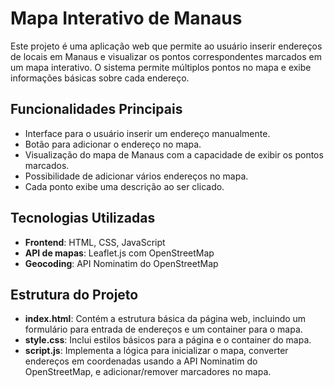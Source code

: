 # Mapa Interativo de Manaus

Este projeto é uma aplicação web que permite ao usuário inserir endereços de locais em Manaus e visualizar os pontos correspondentes marcados em um mapa interativo. O sistema permite múltiplos pontos no mapa e exibe informações básicas sobre cada endereço.

## Funcionalidades Principais
- Interface para o usuário inserir um endereço manualmente.
- Botão para adicionar o endereço no mapa.
- Visualização do mapa de Manaus com a capacidade de exibir os pontos marcados.
- Possibilidade de adicionar vários endereços no mapa.
- Cada ponto exibe uma descrição ao ser clicado.

## Tecnologias Utilizadas
- **Frontend**: HTML, CSS, JavaScript
- **API de mapas**: Leaflet.js com OpenStreetMap
- **Geocoding**: API Nominatim do OpenStreetMap

## Estrutura do Projeto
- **index.html**: Contém a estrutura básica da página web, incluindo um formulário para entrada de endereços e um container para o mapa.
- **style.css**: Inclui estilos básicos para a página e o container do mapa.
- **script.js**: Implementa a lógica para inicializar o mapa, converter endereços em coordenadas usando a API Nominatim do OpenStreetMap, e adicionar/remover marcadores no mapa.
